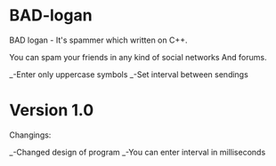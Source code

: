 # BAD-logan
BAD logan - It's spammer which written on C++. 

You can spam your friends in any kind of social networks
And forums.

_-Enter only uppercase symbols
_-Set interval between sendings

# Version 1.0
Changings:

_-Changed design of program
_-You can enter interval in milliseconds
